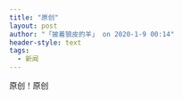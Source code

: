 ```yaml
---
title: "原创"
layout: post
author: "「披着狼皮的羊」 on 2020-1-9 00:14"
header-style: text
tags:
  - 新闻
---
```


<head></head>
<body>
 <font face="微软雅黑">原创！原创</font>
</body>


